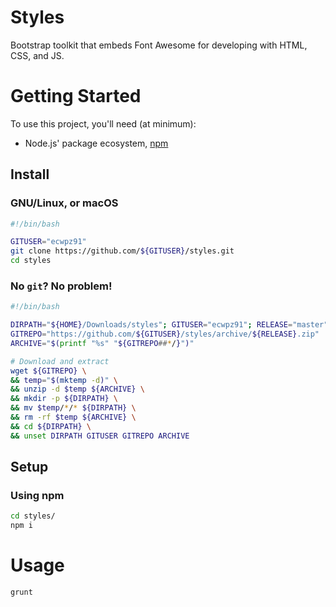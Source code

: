 # Styles

Bootstrap toolkit that embeds Font Awesome for developing with HTML, CSS, and JS.

# Getting Started

To use this project, you'll need (at minimum):

- Node.js' package ecosystem, [npm][1]

## Install

### GNU/Linux, or macOS

```sh
#!/bin/bash

GITUSER="ecwpz91"
git clone https://github.com/${GITUSER}/styles.git
cd styles
```

### No `git`? No problem!

```sh
#!/bin/bash

DIRPATH="${HOME}/Downloads/styles"; GITUSER="ecwpz91"; RELEASE="master"
GITREPO="https://github.com/${GITUSER}/styles/archive/${RELEASE}.zip"
ARCHIVE="$(printf "%s" "${GITREPO##*/}")"

# Download and extract
wget ${GITREPO} \
&& temp="$(mktemp -d)" \
&& unzip -d $temp ${ARCHIVE} \
&& mkdir -p ${DIRPATH} \
&& mv $temp/*/* ${DIRPATH} \
&& rm -rf $temp ${ARCHIVE} \
&& cd ${DIRPATH} \
&& unset DIRPATH GITUSER GITREPO ARCHIVE
```

## Setup

### Using npm

```sh
cd styles/
npm i
```

# Usage

```sh
grunt
```

[1]: https://www.npmjs.com/

